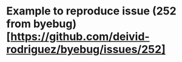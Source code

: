 # Example to reproduce issue (252 from byebug)[https://github.com/deivid-rodriguez/byebug/issues/252]
